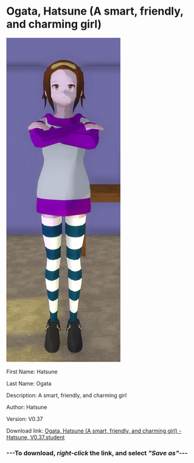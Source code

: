 # Ogata, Hatsune (A smart, friendly, and charming girl)

<img src = "https://raw.githubusercontent.com/Arbiter1223/Daigaku-Gurashi-Custom-Students/master/Students/Files/Ogata%2C%20Hatsune%20(A%20smart%2C%20friendly%2C%20and%20charming%20girl).png">

First Name: Hatsune

Last Name: Ogata

Description: A smart, friendly, and charming girl

Author: Hatsune

Version: V0.37

Download link: <a href="https://raw.githubusercontent.com/Arbiter1223/Daigaku-Gurashi-Custom-Students/master/Students/Files/Ogata%2C%20Hatsune%20(A%20smart%2C%20friendly%2C%20and%20charming%20girl)%20-%20Hatsune%2C%20V0.37.student">Ogata, Hatsune (A smart, friendly, and charming girl) - Hatsune, V0.37.student</a>

### ---**To download, _right-click_ the link, and select _"Save as"_**---
